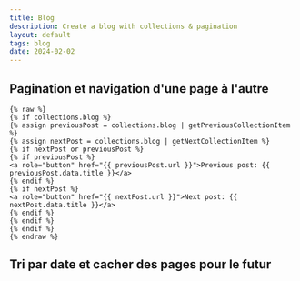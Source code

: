 ```yaml
---
title: Blog
description: Create a blog with collections & pagination
layout: default
tags: blog
date: 2024-02-02
---
```

## Pagination et navigation d'une page à l'autre

```
{% raw %}
{% if collections.blog %}
{% assign previousPost = collections.blog | getPreviousCollectionItem %}
{% assign nextPost = collections.blog | getNextCollectionItem %}
{% if nextPost or previousPost %}
{% if previousPost %}
<a role="button" href="{{ previousPost.url }}">Previous post: {{ previousPost.data.title }}</a>
{% endif %}
{% if nextPost %}
<a role="button" href="{{ nextPost.url }}">Next post: {{ nextPost.data.title }}</a>
{% endif %}
{% endif %}
{% endif %}
{% endraw %}
```
## Tri par date et cacher des pages pour le futur